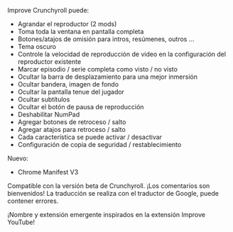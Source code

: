 Improve Crunchyroll puede:
 - Agrandar el reproductor (2 mods)
 - Toma toda la ventana en pantalla completa
 - Botones/atajos de omisión para intros, resúmenes, outros ...
 - Tema oscuro
 - Controle la velocidad de reproducción de video en la configuración del reproductor existente
 - Marcar episodio / serie completa como visto / no visto
 - Ocultar la barra de desplazamiento para una mejor inmersión
 - Ocultar bandera, imagen de fondo
 - Ocultar la pantalla tenue del jugador
 - Ocultar subtítulos
 - Ocultar el botón de pausa de reproducción
 - Deshabilitar NumPad
 - Agregar botones de retroceso / salto
 - Agregar atajos para retroceso / salto
 - Cada característica se puede activar / desactivar
 - Configuración de copia de seguridad / restablecimiento

Nuevo:
- Chrome Manifest V3

Compatible con la versión beta de Crunchyroll.
¡Los comentarios son bienvenidos!
La traducción se realiza con el traductor de Google, puede contener errores.

¡Nombre y extensión emergente inspirados en la extensión Improve YouTube!
